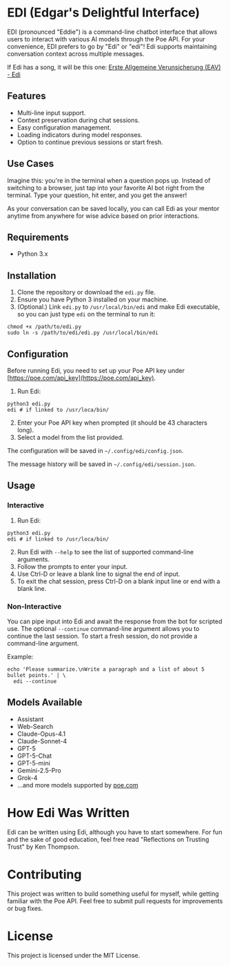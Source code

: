 # EDI (Edgar's Delightful Interface)

EDI (pronounced "Eddie") is a command-line chatbot interface that allows users to interact with various AI models through the Poe API.
For your convenience, EDI prefers to go by "Edi" or "edi"!
Edi supports maintaining conversation context across multiple messages.

If Edi has a song, it will be this one: [Erste Allgemeine Verunsicherung (EAV) - Edi](https://www.youtube.com/watch?v=QN1Ek7pAoVc)

## Features

- Multi-line input support.
- Context preservation during chat sessions.
- Easy configuration management.
- Loading indicators during model responses.
- Option to continue previous sessions or start fresh.

## Use Cases

Imagine this: you're in the terminal when a question pops up.
Instead of switching to a browser, just tap into your favorite AI bot right from the terminal.
Type your question, hit enter, and you get the answer!

As your conversation can be saved locally, you can call Edi as your mentor anytime from anywhere for wise advice based on prior interactions.

## Requirements

- Python 3.x

## Installation

1. Clone the repository or download the `edi.py` file.
2. Ensure you have Python 3 installed on your machine.
3. (Optional.) Link `edi.py` to `/usr/local/bin/edi` and make Edi executable, so you can just type `edi` on the terminal to run it:
```shell
chmod +x /path/to/edi.py
sudo ln -s /path/to/edi/edi.py /usr/local/bin/edi
```

## Configuration

Before running Edi, you need to set up your Poe API key under [https://poe.com/api_key](https://poe.com/api_key).

1. Run Edi:
```shell
python3 edi.py
edi # if linked to /usr/loca/bin/
```
2. Enter your Poe API key when prompted (it should be 43 characters long).
3. Select a model from the list provided.

The configuration will be saved in `~/.config/edi/config.json`.

The message history will be saved in `~/.config/edi/session.json`.

## Usage

### Interactive

1. Run Edi:
```shell
python3 edi.py
edi # if linked to /usr/loca/bin/
```
2. Run Edi with `--help` to see the list of supported command-line arguments.
3. Follow the prompts to enter your input.
4. Use Ctrl-D or leave a blank line to signal the end of input.
5. To exit the chat session, press Ctrl-D on a blank input line or end with a blank line.

### Non-Interactive

You can pipe input into Edi and await the response from the bot for scripted use.
The optional `--continue` command-line argument allows you to continue the last session.
To start a fresh session, do not provide a command-line argument.

Example:
```shell
echo 'Please summarize.\nWrite a paragraph and a list of about 5 bullet points.' | \
  edi --continue
```

## Models Available

* Assistant
* Web-Search
* Claude-Opus-4.1
* Claude-Sonnet-4
* GPT-5
* GPT-5-Chat
* GPT-5-mini
* Gemini-2.5-Pro
* Grok-4
* ...and more models supported by [poe.com](https://poe.com/about)

# How Edi Was Written

Edi can be written using Edi, although you have to start somewhere.
For fun and the sake of good education, feel free read "Reflections on Trusting Trust" by Ken Thompson. 

# Contributing

This project was written to build something useful for myself, while getting familiar with the Poe API.
Feel free to submit pull requests for improvements or bug fixes.

# License

This project is licensed under the MIT License.
